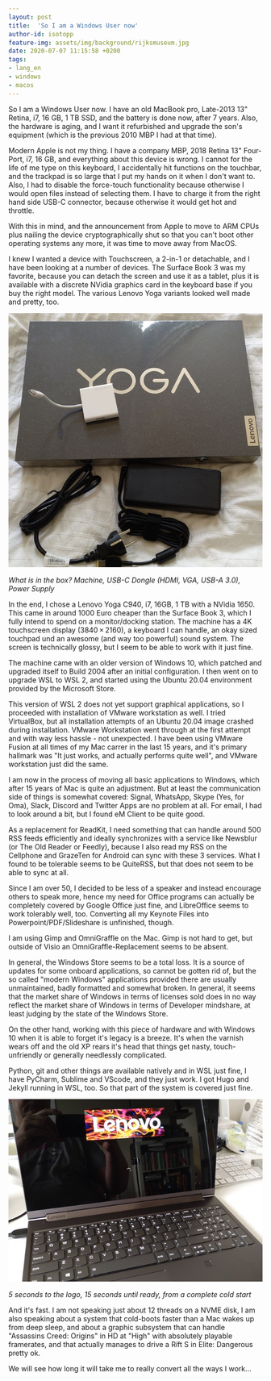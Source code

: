 ```yaml
---
layout: post
title:  'So I am a Windows User now'
author-id: isotopp
feature-img: assets/img/background/rijksmuseum.jpg
date: 2020-07-07 11:15:58 +0200
tags:
- lang_en
- windows
- macos
---
```

So I am a Windows User now. I have an old MacBook pro, Late-2013 13" Retina, i7, 16 GB, 1 TB SSD, and the battery is done now, after 7 years. Also, the hardware is aging, and I want it refurbished and upgrade the son's equipment (which is the previous 2010 MBP I had at that time).

Modern Apple is not my thing. I have a company MBP, 2018 Retina 13" Four-Port, i7, 16 GB, and everything about this device is wrong. I cannot for the life of me type on this keyboard, I accidentally hit functions on the touchbar, and the trackpad is so large that I put my hands on it when I don't want to. Also, I had to disable the force-touch functionality because otherwise I would open files instead of selecting them. I have to charge it from the right hand side USB-C connector, because otherwise it would get hot and throttle.

With this in mind, and the announcement from Apple to move to ARM CPUs plus nailing the device cryptographically shut so that you can't boot other operating systems any more, it was time to move away from MacOS.

I knew I wanted a device with Touchscreen, a 2-in-1 or detachable, and I have been looking at a number of devices. The Surface Book 3 was my favorite, because you can detach the screen and use it as a tablet, plus it is available with a discrete NVidia graphics card in the keyboard base if you buy the right model. The various Lenovo Yoga variants looked well made and pretty, too.

![](/uploads/2020/07/yoga1.jpg)

*What is in the box? Machine, USB-C Dongle (HDMI, VGA, USB-A 3.0), Power Supply*

In the end, I chose a Lenovo Yoga C940, i7, 16GB, 1 TB with a NVidia 1650. This came in around 1000 Euro cheaper than the Surface Book 3, which I fully intend to spend on a monitor/docking station. The machine has a 4K touchscreen display (3840 × 2160), a keyboard I can handle, an okay sized touchpad und an awesome (and way too powerful) sound system. The screen is technically glossy, but I seem to be able to work with it just fine.

The machine came with an older version of Windows 10, which patched and upgraded itself to Build 2004 after an initial configuration. I then went on to upgrade WSL to WSL 2, and started using the Ubuntu 20.04 environment provided by the Microsoft Store.

This version of WSL 2 does not yet support graphical applications, so I proceeded with installation of VMware workstation  as well. I tried VirtualBox, but all installation attempts of an Ubuntu 20.04 image crashed during installation. VMware Workstation went through at the first attempt and with way less hassle - not unexpected. I have been using VMware Fusion at all times of my Mac carrer in the last 15 years, and it's primary hallmark was "It just works, and actually performs quite well", and VMware workstation just did the same.

I am now in the process of moving all basic applications to Windows, which after 15 years of Mac is quite an adjustment. But at least the communication side of things is somewhat covered: Signal, WhatsApp, Skype (Yes, for Oma), Slack, Discord and Twitter Apps are no problem at all. For email, I had to look around a bit, but I found eM Client to be quite good.

As a replacement for ReadKit, I need something that can handle around 500 RSS feeds efficiently and ideally synchronizes with a service like Newsblur (or The Old Reader or Feedly), because I also read my RSS on the Cellphone and GrazeTen for Android can sync with these 3 services. What I found to be tolerable seems to be QuiteRSS, but that does not seem to be able to sync at all.

Since I am over 50, I decided to be less of a speaker and instead encourage others to speak more, hence my need for Office programs can actually be completely covered by Google Office just fine, and LibreOffice seems to work tolerably well, too. Converting all my Keynote Files into Powerpoint/PDF/Slideshare is unfinished, though.

I am using Gimp and OmniGraffle on the Mac. Gimp is not hard to get, but outside of Visio an OmniGraffle-Replacement seems to be absent.

In general, the Windows Store seems to be a total loss. It is a source of updates for some onboard applications, so cannot be gotten rid of, but the so called "modern Windows" applications provided there are usually unmaintained, badly formatted and somewhat broken. In general, it seems that the market share of Windows in terms of licenses sold does in no way reflect the market share of Windows in terms of Developer mindshare, at least judging by the state of the Windows Store.

On the other hand, working with this piece of hardware and with Windows 10 when it is able to forget it's legacy is a breeze. It's when the varnish wears off and the old XP rears it's head that things get nasty, touch-unfriendly or generally needlessly complicated.

Python, git and other things are available natively and in WSL just fine, I have PyCharm, Sublime and VScode, and they just work. I got Hugo and Jekyll running in WSL, too. So that part of the system is covered just fine.

![](/uploads/2020/07/yoga2.jpg)

*5 seconds to the logo, 15 seconds until ready, from a complete cold start*


And it's fast. I am not speaking just about 12 threads on a NVME disk, I am also speaking about a system that cold-boots faster than a Mac wakes up from deep sleep, and about a graphic subsystem that can handle "Assassins Creed: Origins" in HD at "High" with absolutely playable framerates, and that actually manages to drive a Rift S in Elite: Dangerous pretty ok.

We will see how long it will take me to really convert all the ways I work...